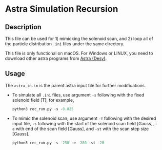 # Astra Simulation Recursion

## Description
This file can be used for 1) mimicking the solenoid scan, and 2) loop all of the particle distribution `.ini` files under 
the same directory. 

This file is only functional on macOS. For Windows or LINUX, you need to download other astra programs from [Astra (Desy)](http://www.desy.de/~mpyflo/).



## Usage
The `astra_in.in` is the parent astra input file for further modifications.
 - To simulate all `.ini` files, use argument `-s` following with the fixed solenoid field [T], for example, 
    ```python
    python3 rec_run.py -s -0.025
    ```
 - To mimic the solenoid scan, use argument `-f` following with the desired input file, `-s` following with the 
start of the solenoid scan field [Gauss], `-e` with end of the scan field [Gauss], and `-st` with the scan step size 
[Gauss].
    ```python
    python3 rec_run.py -s -250 -e -280 -st -20
    ```
   